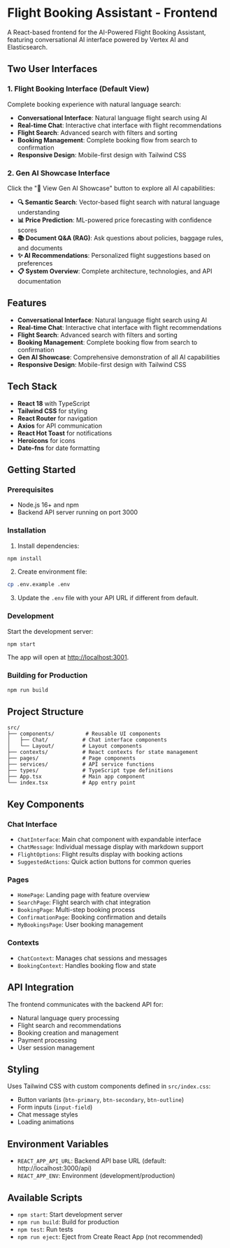 # Flight Booking Assistant - Frontend

A React-based frontend for the AI-Powered Flight Booking Assistant, featuring conversational AI interface powered by Vertex AI and Elasticsearch.

## Two User Interfaces

### 1. Flight Booking Interface (Default View)
Complete booking experience with natural language search:
- **Conversational Interface**: Natural language flight search using AI
- **Real-time Chat**: Interactive chat interface with flight recommendations
- **Flight Search**: Advanced search with filters and sorting
- **Booking Management**: Complete booking flow from search to confirmation
- **Responsive Design**: Mobile-first design with Tailwind CSS

### 2. Gen AI Showcase Interface
Click the "🤖 View Gen AI Showcase" button to explore all AI capabilities:
- **🔍 Semantic Search**: Vector-based flight search with natural language understanding
- **📊 Price Prediction**: ML-powered price forecasting with confidence scores
- **📚 Document Q&A (RAG)**: Ask questions about policies, baggage rules, and documents
- **✨ AI Recommendations**: Personalized flight suggestions based on preferences
- **📋 System Overview**: Complete architecture, technologies, and API documentation

## Features

- **Conversational Interface**: Natural language flight search using AI
- **Real-time Chat**: Interactive chat interface with flight recommendations
- **Flight Search**: Advanced search with filters and sorting
- **Booking Management**: Complete booking flow from search to confirmation
- **Gen AI Showcase**: Comprehensive demonstration of all AI capabilities
- **Responsive Design**: Mobile-first design with Tailwind CSS

## Tech Stack

- **React 18** with TypeScript
- **Tailwind CSS** for styling
- **React Router** for navigation
- **Axios** for API communication
- **React Hot Toast** for notifications
- **Heroicons** for icons
- **Date-fns** for date formatting

## Getting Started

### Prerequisites

- Node.js 16+ and npm
- Backend API server running on port 3000

### Installation

1. Install dependencies:
```bash
npm install
```

2. Create environment file:
```bash
cp .env.example .env
```

3. Update the `.env` file with your API URL if different from default.

### Development

Start the development server:
```bash
npm start
```

The app will open at [http://localhost:3001](http://localhost:3001).

### Building for Production

```bash
npm run build
```

## Project Structure

```
src/
├── components/          # Reusable UI components
│   ├── Chat/           # Chat interface components
│   └── Layout/         # Layout components
├── contexts/           # React contexts for state management
├── pages/              # Page components
├── services/           # API service functions
├── types/              # TypeScript type definitions
├── App.tsx             # Main app component
└── index.tsx           # App entry point
```

## Key Components

### Chat Interface
- `ChatInterface`: Main chat component with expandable interface
- `ChatMessage`: Individual message display with markdown support
- `FlightOptions`: Flight results display with booking actions
- `SuggestedActions`: Quick action buttons for common queries

### Pages
- `HomePage`: Landing page with feature overview
- `SearchPage`: Flight search with chat integration
- `BookingPage`: Multi-step booking process
- `ConfirmationPage`: Booking confirmation and details
- `MyBookingsPage`: User booking management

### Contexts
- `ChatContext`: Manages chat sessions and messages
- `BookingContext`: Handles booking flow and state

## API Integration

The frontend communicates with the backend API for:
- Natural language query processing
- Flight search and recommendations
- Booking creation and management
- Payment processing
- User session management

## Styling

Uses Tailwind CSS with custom components defined in `src/index.css`:
- Button variants (`btn-primary`, `btn-secondary`, `btn-outline`)
- Form inputs (`input-field`)
- Chat message styles
- Loading animations

## Environment Variables

- `REACT_APP_API_URL`: Backend API base URL (default: http://localhost:3000/api)
- `REACT_APP_ENV`: Environment (development/production)

## Available Scripts

- `npm start`: Start development server
- `npm run build`: Build for production
- `npm test`: Run tests
- `npm run eject`: Eject from Create React App (not recommended)